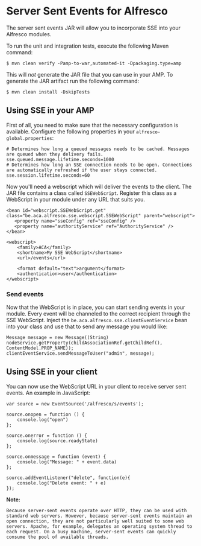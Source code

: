 # Server Sent Events for Alfresco #

The server sent events JAR will allow you to incorporate SSE into your Alfresco modules.

To run the unit and integration tests, execute the following Maven command:

	$ mvn clean verify -Pamp-to-war,automated-it -Dpackaging.type=amp

This will *not* generate the JAR file that you can use in your AMP. To generate the JAR artifact run the following command:

	$ mvn clean install -DskipTests

## Using SSE in your AMP ##

First of all, you need to make sure that the necessary configuration is available. Configure the following properties in your `alfresco-global.properties`:

	# Determines how long a queued messages needs to be cached. Messages are queued when they delivery fails.
	sse.queued.message.lifetime.seconds=1000
	# Determines how long an SSE connection needs to be open. Connections are automatically refreshed if the user stays connected.
    sse.session.lifetime.seconds=60

Now you'll need a webscript which will deliver the events to the client. The JAR file contains a class called `SSEWebScript`. Register this class
as a WebScript in your module under any URL that suits you.

    <bean id="webscript.SSEWebScript.get" class="be.aca.alfresco.sse.webscript.SSEWebScript" parent="webscript">
       <property name="sseConfig" ref="sseConfig" />
       <property name="authorityService" ref="AuthorityService" />
    </bean>

    <webscript>
		<family>ACA</family>
		<shortname>My SSE WebScript</shortname>
		<url>/events</url>

		<format default="text">argument</format>
		<authentication>user</authentication>
	</webscript>

### Send events ###

Now that the WebScript is in place, you can start sending events in your module. Every event will be channeled to the correct recipient through
the SSE WebScript.
Inject the `be.aca.alfresco.sse.clientEventService` bean into your class and use that to send any message you would like:

	Message message = new Message((String) nodeService.getProperty(childAssociationRef.getChildRef(), ContentModel.PROP_NAME));
    clientEventService.sendMessageToUser("admin", message);

## Using SSE in your client ##

You can now use the WebScript URL in your client to receive server sent events. An example in JavaScript:

	var source = new EventSource('/alfresco/s/events');

	source.onopen = function () {
		console.log("open")
	};

	source.onerror = function () {
		console.log(source.readyState)
	};

	source.onmessage = function (event) {
		console.log("Message: " + event.data)
	};

	source.addEventListener("delete", function(e){
		console.log("Delete event: " + e)
	});

**Note:**

	Because server-sent events operate over HTTP, they can be used with standard web servers. However, because server-sent events maintain an open connection, they are not particularly well suited to some web servers. Apache, for example, delegates an operating system thread to each request. On a busy machine, server-sent events can quickly consume the pool of available threads.